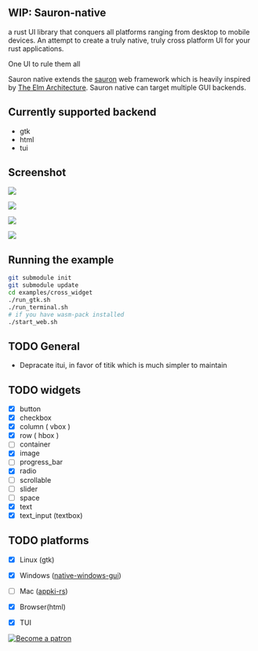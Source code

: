 ## WIP: Sauron-native
a rust UI library that conquers all platforms ranging from desktop to mobile devices.
An attempt to create a truly native, truly cross platform UI for your rust applications.

One UI to rule them all

Sauron native extends the [sauron](https://github.com/ivanceras/sauron) web framework
which is heavily inspired by [The Elm Architecture](https://guide.elm-lang.org/architecture/).
Sauron native can target multiple GUI backends.

## Currently supported backend
- gtk
- html
- tui

## Screenshot

![](https://raw.githubusercontent.com/ivanceras/sauron-native/master/assets/sauron-native-gtk.png)


![](https://raw.githubusercontent.com/ivanceras/sauron-native/master/assets/sauron-native-windows.png)


![](https://raw.githubusercontent.com/ivanceras/sauron-native/master/assets/sauron-native-html.png)


![](https://raw.githubusercontent.com/ivanceras/sauron-native/master/assets/sauron-native-tui.png)

## Running the example

```bash
git submodule init
git submodule update
cd examples/cross_widget
./run_gtk.sh
./run_terminal.sh
# if you have wasm-pack installed
./start_web.sh
```

## TODO General
- Depracate itui, in favor of titik which is much simpler to maintain

## TODO widgets
- [X] button
- [x] checkbox
- [X] column ( vbox )
- [x] row ( hbox )
- [ ] container
- [x] image
- [ ] progress_bar
- [x] radio
- [ ] scrollable
- [ ] slider
- [ ] space
- [x] text
- [X] text_input (textbox)

## TODO platforms
- [X] Linux (gtk)
- [X] Windows ([native-windows-gui](https://github.com/gabdube/native-windows-gu))
- [ ] Mac ([appki-rs](https://github.com/ryanmcgrath/appkit-rs))

- [X] Browser(html)
- [X] TUI

 [![Become a patron](https://c5.patreon.com/external/logo/become_a_patron_button.png)](https://www.patreon.com/ivanceras)
